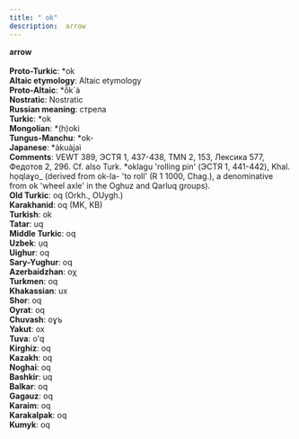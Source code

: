 ```yaml
---
title: " ok"
description:  arrow
---
```

<strong> arrow</strong><br><br>
<strong>Proto-Turkic</strong>:  *ok<br>
<strong>Altaic etymology</strong>:  Altaic etymology<br>
<strong> Proto-Altaic</strong>:  *ŏ̀k`à<br>
<strong>Nostratic</strong>:  Nostratic<br>
<strong>Russian meaning</strong>:  стрела<br>
<strong>Turkic</strong>:  *ok<br>
<strong>Mongolian</strong>:  *(h)oki<br>
<strong>Tungus-Manchu</strong>:  *ok-<br>
<strong>Japanese</strong>:  *àkuàjaì<br>
<strong>Comments</strong>:  VEWT 389, ЭСТЯ 1, 437-438, TMN 2, 153, Лексика 577, Федотов 2, 296. Cf. also Turk. *oklagu 'rolling pin' (ЭСТЯ 1, 441-442), Khal. họqlaɣo_ (derived from ok-la- 'to roll' (R 1 1000, Chag.), a denominative from ok 'wheel axle' in the Oghuz and Qarluq groups).<br>
<strong>Old Turkic</strong>:  oq (Orkh., OUygh.)<br>
<strong>Karakhanid</strong>:  oq (MK, KB)<br>
<strong>Turkish</strong>:  ok<br>
<strong>Tatar</strong>:  uq<br>
<strong>Middle Turkic</strong>:  oq<br>
<strong>Uzbek</strong>:  ụq<br>
<strong>Uighur</strong>:  oq<br>
<strong>Sary-Yughur</strong>:  oq<br>
<strong>Azerbaidzhan</strong>:  oχ<br>
<strong>Turkmen</strong>:  oq<br>
<strong>Khakassian</strong>:  ux<br>
<strong>Shor</strong>:  oq<br>
<strong>Oyrat</strong>:  oq<br>
<strong>Chuvash</strong>:  oɣъ<br>
<strong>Yakut</strong>:  ox<br>
<strong>Tuva</strong>:  o'q<br>
<strong>Kirghiz</strong>:  oq<br>
<strong>Kazakh</strong>:  oq<br>
<strong>Noghai</strong>:  oq<br>
<strong>Bashkir</strong>:  uq<br>
<strong>Balkar</strong>:  oq<br>
<strong>Gagauz</strong>:  oq<br>
<strong>Karaim</strong>:  oq<br>
<strong>Karakalpak</strong>:  oq<br>
<strong>Kumyk</strong>:  oq<br>


